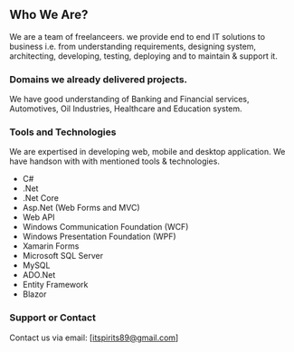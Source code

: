 ## Who We Are?

We are a team of freelanceers. we provide end to end IT solutions to business i.e. from understanding requirements, designing system, architecting, developing, testing, deploying and to maintain & support it.

### Domains we already delivered projects.

We have good understanding of Banking and Financial services, Automotives, Oil Industries, Healthcare and Education system.

### Tools and Technologies

We are expertised in developing web, mobile and desktop application. We have handson with with mentioned tools & technologies.

- C#
- .Net
- .Net Core
- Asp.Net (Web Forms and MVC)
- Web API
- Windows Communication Foundation (WCF)
- Windows Presentation Foundation (WPF)
- Xamarin Forms
- Microsoft SQL Server
- MySQL
- ADO.Net
- Entity Framework
- Blazor





### Support or Contact

Contact us via email: [itspirits89@gmail.com]
